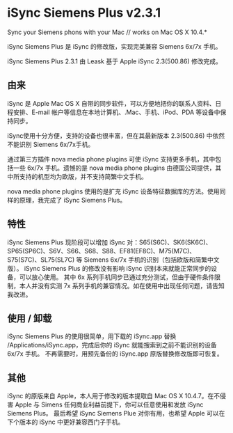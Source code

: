 iSync Siemens Plus v2.3.1
=========================

Sync your Siemens phons with your Mac // works on Mac OS X 10.4.*

iSync Siemens Plus 是 iSync 的修改版，实现完美兼容 Siemens 6x/7x 手机。

iSync Siemens Plus 2.3.1 由 Leask 基于 Apple iSync 2.3(500.86) 修改完成。


## 由来

iSync 是 Apple Mac OS X 自带的同步软件，可以方便地把你的联系人资料、日程安排、E-mail 帐户等信息在本地计算机、.Mac、手机、iPod、PDA 等设备中保持同步。

iSync使用十分方便，支持的设备也很丰富，但在其最新版本 2.3(500.86) 中依然不能识别 Siemens 6x/7x手机。

通过第三方插件 nova media phone plugins 可使 iSync 支持更多手机，其中包括一些 6x/7x 手机。遗憾的是 nova media phone plugins 由德国公司提供，其中所支持的机型均为欧版，并不支持简繁中文手机。

nova media phone plugins 使用的是扩充 iSync 设备特征数据库的方法。使用同样的原理，我完成了 iSync Siemens Plus。


## 特性
iSync Siemens Plus 现阶段可以增加 iSync 对：S65(S6C)、SK6(SK6C)、SP65(SP6C)、S6V、S66、S68、S88、EF81(EF8C)、M75(M7C)、S75(S7C)、SL75(SL7C) 等 Siemens 6x/7x 手机的识别（包括欧版和简繁中文版）。
iSync Siemens Plus 的修改没有影响 iSync 识别本来就能正常同步的设备，可以放心使用。
其中 6x 系列手机同步已通过充分测试，但由于硬件条件限制，本人并没有实测 7x 系列手机的兼容情况。如在使用中出现任何问题，请告知我改进。


## 使用 / 卸载
iSync Siemens Plus 的使用很简单，用下载的 iSync.app 替换 /Applications/iSync.app，完成后你的 iSync 就能搜索到之前不能识别的设备 6x/7x 手机。
不再需要时，用预先备份的 iSync.app 原版替换修改版即可恢复。


## 其他
iSync 的原版来自 Apple，本人用于修改的版本提取自 Mac OS X 10.4.7。在不侵害 Apple 与 Simens 任何商业利益前提下，你可以任意使用和发放 iSync Siemens Plus。
最后希望 iSync Siemens Plue 对你有用，也希望 Apple 可以在下个版本的 iSync 中更好兼容西门子手机。
